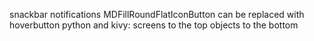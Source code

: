 snackbar notifications
MDFillRoundFlatIconButton can be replaced with hoverbutton
python and kivy:
    screens to the top
    objects to the bottom
